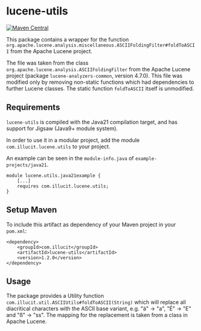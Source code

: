 # lucene-utils

[![Maven Central](https://img.shields.io/maven-central/v/com.illucit/lucene-utils.svg?label=Maven%20Central)](https://central.sonatype.com/artifact/com.illucit/lucene-utils)

This package contains a wrapper for the function `org.apache.lucene.analysis.miscellaneous.ASCIIFoldingFilter#foldToASCII`
from the Apache Lucene project.

The file was taken from the class `org.apache.lucene.analysis.ASCIIFoldingFilter`
from the Apache Lucene project (package `lucene-analyzers-common`, version 4.7.0).
This file was modified only by removing non-static functions which had dependencies
to further Lucene classes. The static function `foldToASCII` itself is unmodified.

## Requirements

`lucene-utils` is compiled with the Java21 compilation target, and has support for Jigsaw (Java9+ module system).

In order to use it in a modular project, add the module `com.illucit.lucene.utils` to your project.

An example can be seen in the `module-info.java` of `example-projects/java21`.

    module lucene.utils.java21example {
        [...]
        requires com.illucit.lucene.utils;
    }


## Setup Maven

To include this artifact as dependency of your Maven project in your `pom.xml`:

    <dependency>
        <groupId>com.illucit</groupId>
        <artifactId>lucene-utils</artifactId>
        <version>1.2.0</version>
    </dependency>
    

## Usage

The package provides a Utility function `com.illucit.util.ASCIIUtils#foldToASCII(String)` which will replace all
diacritical characters with the ASCII base variant, e.g. "ä" -> "a", "É" -> "E" and "ß" -> "ss".
The mapping for the replacement is taken from a class in Apache Lucene.